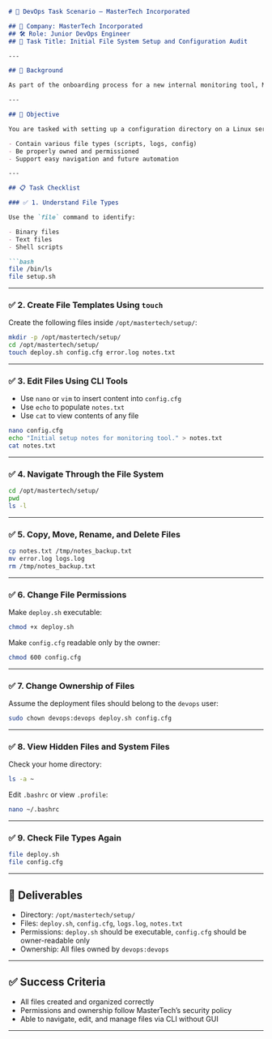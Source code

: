 

````markdown
# 🧾 DevOps Task Scenario — MasterTech Incorporated

## 🏢 Company: MasterTech Incorporated  
## 🛠 Role: Junior DevOps Engineer  
## 📌 Task Title: Initial File System Setup and Configuration Audit

---

## 🧩 Background

As part of the onboarding process for a new internal monitoring tool, MasterTech’s infrastructure team has asked you to organize and prepare a working directory on a Linux server. This will involve understanding file types, creating and editing configuration files, organizing scripts and logs, and applying the correct permissions and ownership.

---

## 🎯 Objective

You are tasked with setting up a configuration directory on a Linux server that will:

- Contain various file types (scripts, logs, config)  
- Be properly owned and permissioned  
- Support easy navigation and future automation

---

## 📋 Task Checklist

### ✅ 1. Understand File Types

Use the `file` command to identify:

- Binary files  
- Text files  
- Shell scripts  

```bash
file /bin/ls
file setup.sh
````

---

### ✅ 2. Create File Templates Using `touch`

Create the following files inside `/opt/mastertech/setup/`:

```bash
mkdir -p /opt/mastertech/setup/
cd /opt/mastertech/setup/
touch deploy.sh config.cfg error.log notes.txt
```

---

### ✅ 3. Edit Files Using CLI Tools

* Use `nano` or `vim` to insert content into `config.cfg`
* Use `echo` to populate `notes.txt`
* Use `cat` to view contents of any file

```bash
nano config.cfg
echo "Initial setup notes for monitoring tool." > notes.txt
cat notes.txt
```

---

### ✅ 4. Navigate Through the File System

```bash
cd /opt/mastertech/setup/
pwd
ls -l
```

---

### ✅ 5. Copy, Move, Rename, and Delete Files

```bash
cp notes.txt /tmp/notes_backup.txt
mv error.log logs.log
rm /tmp/notes_backup.txt
```

---

### ✅ 6. Change File Permissions

Make `deploy.sh` executable:

```bash
chmod +x deploy.sh
```

Make `config.cfg` readable only by the owner:

```bash
chmod 600 config.cfg
```

---

### ✅ 7. Change Ownership of Files

Assume the deployment files should belong to the `devops` user:

```bash
sudo chown devops:devops deploy.sh config.cfg
```

---

### ✅ 8. View Hidden Files and System Files

Check your home directory:

```bash
ls -a ~
```

Edit `.bashrc` or view `.profile`:

```bash
nano ~/.bashrc
```

---

### ✅ 9. Check File Types Again

```bash
file deploy.sh
file config.cfg
```

---

## 📁 Deliverables

* Directory: `/opt/mastertech/setup/`
* Files: `deploy.sh`, `config.cfg`, `logs.log`, `notes.txt`
* Permissions: `deploy.sh` should be executable, `config.cfg` should be owner-readable only
* Ownership: All files owned by `devops:devops`

---

## ✅ Success Criteria

* All files created and organized correctly
* Permissions and ownership follow MasterTech’s security policy
* Able to navigate, edit, and manage files via CLI without GUI

---

